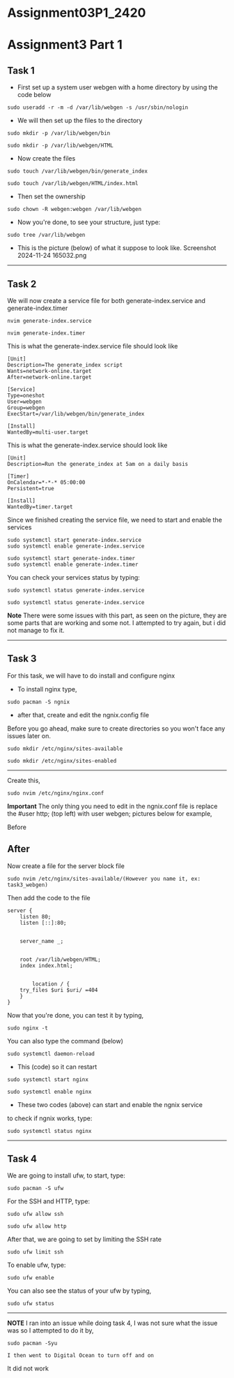 # Assignment03P1_2420

# Assignment3 Part 1


## Task 1

- First set up a system user webgen with a home directory by using the code below
```
sudo useradd -r -m -d /var/lib/webgen -s /usr/sbin/nologin
```

- We will then set up the files to the directory
```
sudo mkdir -p /var/lib/webgen/bin
```
```
sudo mkdir -p /var/lib/webgen/HTML
```
- Now create the files 
```
sudo touch /var/lib/webgen/bin/generate_index
```
```
sudo touch /var/lib/webgen/HTML/index.html
```
- Then set the ownership
```
sudo chown -R webgen:webgen /var/lib/webgen
```
- Now you're done, to see your structure, just type:
```
sudo tree /var/lib/webgen
```
- This is the picture (below) of what it suppose to look like.
Screenshot 2024-11-24 165032.png
----
## Task 2

We will now create a service file for both generate-index.service and generate-index.timer
```
nvim generate-index.service
```
```
nvim generate-index.timer
```
This is what the generate-index.service file should look like
```
[Unit]
Description=The generate_index script 
Wants=network-online.target
After=network-online.target

[Service]
Type=oneshot
User=webgen
Group=webgen
ExecStart=/var/lib/webgen/bin/generate_index

[Install]
WantedBy=multi-user.target
```
This is what the generate-index.service should look like
```
[Unit]
Description=Run the generate_index at 5am on a daily basis

[Timer]
OnCalendar=*-*-* 05:00:00
Persistent=true

[Install]
WantedBy=timer.target
```
Since we finished creating the service file, we need to start and enable the services
```
sudo systemctl start generate-index.service
sudo systemctl enable generate-index.service

sudo systemctl start generate-index.timer
sudo systemctl enable generate-index.timer
```
You can check your services status by typing:
```
sudo systemctl status generate-index.service
```
```
sudo systemctl status generate-index.service
```
**Note** There were some issues with this part, as seen on the picture, they are some parts that are working and some not. I attempted to try again, but i did not manage to fix it.

----
## Task 3

For this task, we will have to do install and configure nginx
- To install nginx type, 
```
sudo pacman -S ngnix
```
- after that, create and edit the ngnix.config file

Before you go ahead, make sure to create directories so you won't face any issues later on.
```
sudo mkdir /etc/nginx/sites-available
```
```
sudo mkdir /etc/nginx/sites-enabled
```
----
Create this,
```
sudo nvim /etc/nginx/nginx.conf
```
**Important** The only thing you need to edit in the ngnix.conf file is replace the #user http; (top left) with user webgen; pictures below for example,

Before

After
----

Now create a file for the server block file
```
sudo nvim /etc/nginx/sites-available/(However you name it, ex: task3_webgen)
```
Then add the code to the file 
```
server {
    listen 80;
    listen [::]:80;


    server_name _;


    root /var/lib/webgen/HTML;
    index index.html;


    	location / {
	try_files $uri $uri/ =404
    }
}
```
Now that you're done, you can test it by typing,
```
sudo nginx -t
```
You can also type the command (below)
```
sudo systemctl daemon-reload
```
- This (code) so it can restart
```
sudo systemctl start nginx
```
```
sudo systemctl enable nginx
```
- These two codes (above) can start and enable the ngnix service

to check if ngnix works, type:
```
sudo systemctl status nginx
```
----
## Task 4

We are going to install ufw, to start, type:
```
sudo pacman -S ufw
```
For the SSH and HTTP, type:
```
sudo ufw allow ssh
```
```
sudo ufw allow http
```
After that, we are going to set by limiting the SSH rate
```
sudo ufw limit ssh
```
To enable ufw, type:
```
sudo ufw enable
```
You can also see the status of your ufw by typing,
```
sudo ufw status
```
----
**NOTE** I ran into an issue while doing task 4, I was not sure what the issue was so I attempted to do it by,
```
sudo pacman -Syu
```
```
I then went to Digital Ocean to turn off and on
```
It did not work

